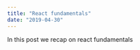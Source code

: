 ```yaml
---
title: "React fundamentals"
date: "2019-04-30"
---
```


In this post we recap on react fundamentals

